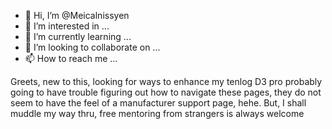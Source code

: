 - 👋 Hi, I’m @Meicalnissyen
- 👀 I’m interested in ...
- 🌱 I’m currently learning ...
- 💞️ I’m looking to collaborate on ...
- 📫 How to reach me ...

<!---
Meicalnissyen/Meicalnissyen is a ✨ special ✨ repository because its `README.md` (this file) appears on your GitHub profile.
You can click the Preview link to take a look at your changes.
--->
Greets, new to this, looking for ways to enhance my tenlog D3 pro
probably going to have trouble figuring out how to navigate these pages, they do not seem to have the feel of a manufacturer support page, hehe.
But, I shall muddle my way thru,  free mentoring from strangers is always welcome

